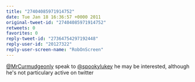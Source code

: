 ```yaml
---
title: "27404085971914752"
date: Tue Jan 18 16:36:57 +0000 2011
original-tweet-id: "27404085971914752"
retweets: 0
favorites: 0
reply-tweet-id: "27364754297192448"
reply-user-id: "20127322"
reply-user-screen-name: "RobOnScreen"
---
```

<a href="https://twitter.com/MrCurmudgeonly">@MrCurmudgeonly</a> speak to <a href="https://twitter.com/spookylukey">@spookylukey</a> he may be interested, although he's not particulary active on twitter
